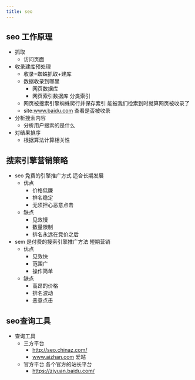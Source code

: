```yaml
---
title: seo
---
```

## seo 工作原理
- 抓取
    - 访问页面
- 收录建库预处理
    - 收录=蜘蛛抓取+建库
    - 数据收录到哪里
        - 网页数据库
        - 网页索引数据库 分类索引
    - 网页被搜索引擎蜘蛛爬行并保存索引 能被我们检索到时就算网页被收录了
    - site:www.baidu.com 查看是否被收录
- 分析搜索内容 
    - 分析用户搜索的是什么
- 对结果排序
    - 根据算法计算相关性  

## 搜索引擎营销策略
- seo 免费的引擎推广方式  适合长期发展
    - 优点
        - 价格低廉
        - 排名稳定
        - 无须担心恶意点击
    - 缺点
        - 见效慢
        - 数量限制
        - 排名永远在竞价之后
- sem 是付费的搜索引擎推广方法 短期营销
    - 优点
        - 见效快
        - 范围广
        - 操作简单
    - 缺点
        - 高昂的价格
        - 排名波动
        - 恶意点击

## seo查询工具
- 查询工具
    - 三方平台
        - http://seo.chinaz.com/
        - www.aizhan.com  爱站
    - 官方平台 各个官方的站长平台
        - https://ziyuan.baidu.com/ 



